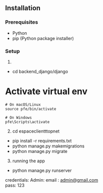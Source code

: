 

## Installation

### Prerequisites

- Python 
- pip (Python package installer)

### Setup

1. 
- cd backend_django/django
#  Activate virtual env
    # On macOS/Linux
    source pfe/bin/activate

    # On Windows
    pfe\Scripts\activate

2. cd espaceclientttopnet
- pip install -r requirements.txt
- python manage.py makemigrations
- python manage.py migrate

3. running the app

- python manage.py runserver

credentials:
 Admin: 
  email : admin@gmail.com   
  pass: 123
